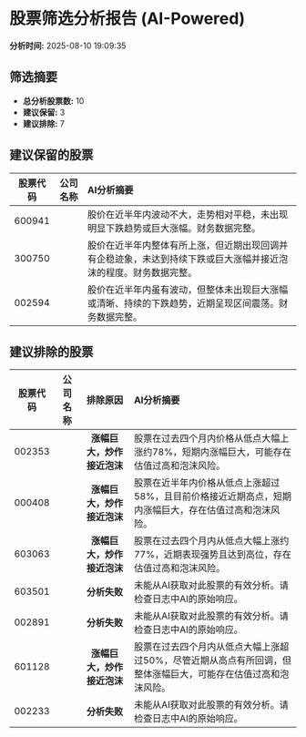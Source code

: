 # 股票筛选分析报告 (AI-Powered)

**分析时间:** 2025-08-10 19:09:35

## 筛选摘要

- **总分析股票数:** 10
- **建议保留:** 3
- **建议排除:** 7

## 建议保留的股票

| 股票代码 | 公司名称 | AI分析摘要 |
|:---:|:---:|:---|
| 600941 |  | 股价在近半年内波动不大，走势相对平稳，未出现明显下跌趋势或巨大涨幅。财务数据完整。 |
| 300750 |  | 股价在近半年内整体有所上涨，但近期出现回调并有企稳迹象，未达到持续下跌或巨大涨幅并接近泡沫的程度。财务数据完整。 |
| 002594 |  | 股价在近半年内虽有波动，但整体未出现巨大涨幅或清晰、持续的下跌趋势，近期呈现区间震荡。财务数据完整。 |

## 建议排除的股票

| 股票代码 | 公司名称 | 排除原因 | AI分析摘要 |
|:---:|:---:|:---:|:---|
| 002353 |  | **涨幅巨大，炒作接近泡沫** | 股票在过去四个月内价格从低点大幅上涨约78%，短期内涨幅巨大，可能存在估值过高和泡沫风险。 |
| 000408 |  | **涨幅巨大，炒作接近泡沫** | 股票在近半年内价格从低点上涨超过58%，且目前价格接近近期高点，短期内涨幅巨大，存在估值过高和泡沫风险。 |
| 603063 |  | **涨幅巨大，炒作接近泡沫** | 股票在过去四个月内从低点大幅上涨约77%，近期表现强势且达到高位，存在估值过高和泡沫风险。 |
| 603501 |  | **分析失败** | 未能从AI获取对此股票的有效分析。请检查日志中AI的原始响应。 |
| 002891 |  | **分析失败** | 未能从AI获取对此股票的有效分析。请检查日志中AI的原始响应。 |
| 601128 |  | **涨幅巨大，炒作接近泡沫** | 股票在过去四个月内从低点大幅上涨超过50%，尽管近期从高点有所回调，但整体涨幅巨大，可能存在估值过高和泡沫风险。 |
| 002233 |  | **分析失败** | 未能从AI获取对此股票的有效分析。请检查日志中AI的原始响应。 |
